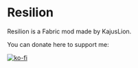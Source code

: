 # Resilion
Resilion is a Fabric mod made by KajusLion.

You can donate here to support me:

[![ko-fi](https://ko-fi.com/img/githubbutton_sm.svg)](https://ko-fi.com/U7U4KV4YZ)
